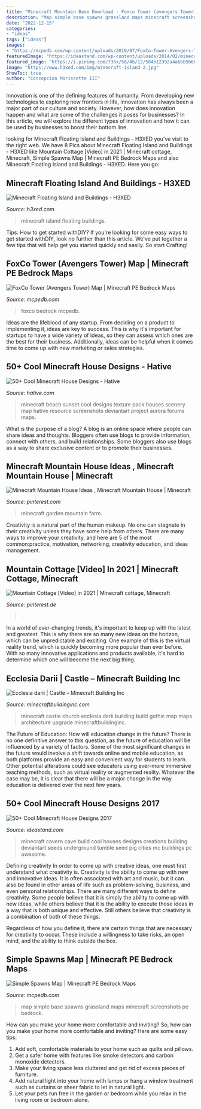 ```yaml
---
title: "Minecraft Mountain Base Download : Foxco Tower (avengers Tower) Map"
description: "Map simple base spawns grassland maps minecraft screenshots pe bedrock"
date: "2022-12-15"
categories:
- "ideas"
tags: ["ideas"]
images:
- "https://mcpedb.com/wp-content/uploads/2019/07/FoxCo-Tower-Avengers-Tower-Map3-766x427.jpg"
featuredImage: "https://ideastand.com/wp-content/uploads/2014/02/minecraft-houses/minecraft-cavern-city-49.jpg"
featured_image: "https://i.pinimg.com/736x/58/4b/12/584b12392a4abbb5b662ff5173053637.jpg"
image: "https://www.h3xed.com/img/minecraft-island-2.jpg"
ShowToc: true
author: "Concepcion Morissette III"
---
```



Innovation is one of the defining features of humanity. From developing new technologies to exploring new frontiers in life, innovation has always been a major part of our culture and society. However, how does innovation happen and what are some of the challenges it poses for businesses? In this article, we will explore the different types of innovation and how it can be used by businesses to boost their bottom line.

	

		
looking for Minecraft Floating Island and Buildings - H3XED you've visit to the right web. We have 8 Pics about Minecraft Floating Island and Buildings - H3XED like Mountain Cottage [Video] in 2021 | Minecraft cottage, Minecraft, Simple Spawns Map | Minecraft PE Bedrock Maps and also Minecraft Floating Island and Buildings - H3XED. Here you go:
		
    
## Minecraft Floating Island And Buildings - H3XED

<img loading=lazy src="https://www.h3xed.com/img/minecraft-island-2.jpg" onerror="this.onerror=null;this.src='https://tse2.mm.bing.net/th?id=OIP.F8jJ7yKrWCjMOTsAEyyGtgHaEZ&amp;pid=15.1';" alt="Minecraft Floating Island and Buildings - H3XED">

_Source: h3xed.com_

>minecraft island floating buildings. 

	

Tips: How to get started withDIY?
If you're looking for some easy ways to get started withDIY, look no further than this article. We've put together a few tips that will help get you started quickly and easily. So start Crafting!

    
## FoxCo Tower (Avengers Tower) Map | Minecraft PE Bedrock Maps

<img loading=lazy src="https://mcpedb.com/wp-content/uploads/2019/07/FoxCo-Tower-Avengers-Tower-Map3-766x427.jpg" onerror="this.onerror=null;this.src='https://tse4.mm.bing.net/th?id=OIP.t-knrYy0pIMeJGM5HTGZnAHaEI&amp;pid=15.1';" alt="FoxCo Tower (Avengers Tower) Map | Minecraft PE Bedrock Maps">

_Source: mcpedb.com_

>foxco bedrock mcpedb. 

	

Ideas are the lifeblood of any startup. From deciding on a product to implementing it, ideas are key to success. This is why it's important for startups to have a wide variety of ideas, so they can assess which ones are the best for their business. Additionally, ideas can be helpful when it comes time to come up with new marketing or sales strategies.

    
## 50+ Cool Minecraft House Designs - Hative

<img loading=lazy src="https://hative.com/wp-content/uploads/2014/02/minecraft-houses/minecraft-beach-sunset-36.jpg" onerror="this.onerror=null;this.src='https://tse2.mm.bing.net/th?id=OIP.980uUvxUvjgFYrMcsDPMtwHaD8&amp;pid=15.1';" alt="50+ Cool Minecraft House Designs - Hative">

_Source: hative.com_

>minecraft beach sunset cool designs texture pack houses scenery map hative resource screenshots deviantart project aurora forums maps. 

	

What is the purpose of a blog?
A blog is an online space where people can share ideas and thoughts. Bloggers often use blogs to provide information, connect with others, and build relationships. Some bloggers also use blogs as a way to share exclusive content or to promote their businesses.

    
## Minecraft Mountain House Ideas , Minecraft Mountain House | Minecraft

<img loading=lazy src="https://i.pinimg.com/736x/98/a8/eb/98a8eb2e7d1533d0b42ee303642d945b.jpg" onerror="this.onerror=null;this.src='https://tse4.mm.bing.net/th?id=OIP.y0yKKBLOimE9aiCsH4Y0zAHaEJ&amp;pid=15.1';" alt="Minecraft Mountain House Ideas , Minecraft Mountain House | Minecraft">

_Source: pinterest.com_

>minecraft garden mountain farm. 

	

Creativity is a natural part of the human makeup. No one can stagnate in their creativity unless they have some help from others. There are many ways to improve your creativity, and here are 5 of the most common:practice, motivation, networking, creativity education, and ideas management.

    
## Mountain Cottage [Video] In 2021 | Minecraft Cottage, Minecraft

<img loading=lazy src="https://i.pinimg.com/736x/58/4b/12/584b12392a4abbb5b662ff5173053637.jpg" onerror="this.onerror=null;this.src='https://tse4.mm.bing.net/th?id=OIP.43zmW_1R8NsqX1Nlpcej_wHaNK&amp;pid=15.1';" alt="Mountain Cottage [Video] in 2021 | Minecraft cottage, Minecraft">

_Source: pinterest.de_

>. 

	

In a world of ever-changing trends, it's important to keep up with the latest and greatest. This is why there are so many new ideas on the horizon, which can be unpredictable and exciting. One example of this is the virtual reality trend, which is quickly becoming more popular than ever before. With so many innovative applications and products available, it's hard to determine which one will become the next big thing.

    
## Ecclesia Darii | Castle – Minecraft Building Inc

<img loading=lazy src="http://minecraftbuildinginc.com/wp-content/uploads/2013/10/Ecclesia-darii-Minecraft-castle-ideas-6.jpg" onerror="this.onerror=null;this.src='https://tse3.mm.bing.net/th?id=OIP.yxNsb3f5EQpjuTtvGoTzSgHaEK&amp;pid=15.1';" alt="Ecclesia darii | Castle – Minecraft Building Inc">

_Source: minecraftbuildinginc.com_

>minecraft castle church ecclesia darii building build gothic map maps architecture upgrade minecraftbuildinginc. 

	

The Future of Education: How will education change in the future?
There is no one definitive answer to this question, as the future of education will be influenced by a variety of factors. Some of the most significant changes in the future would involve a shift towards online and mobile education, as both platforms provide an easy and convenient way for students to learn. Other potential alterations could see educators using ever-more immersive teaching methods, such as virtual reality or augmented reality. Whatever the case may be, it is clear that there will be a major change in the way education is delivered over the next few years.

    
## 50+ Cool Minecraft House Designs 2017

<img loading=lazy src="https://ideastand.com/wp-content/uploads/2014/02/minecraft-houses/minecraft-cavern-city-49.jpg" onerror="this.onerror=null;this.src='https://tse3.mm.bing.net/th?id=OIP._Fw1OEMbmYyrqDrp1dI0mAHaEo&amp;pid=15.1';" alt="50+ Cool Minecraft House Designs 2017">

_Source: ideastand.com_

>minecraft cavern cave build cool houses designs creations building deviantart seeds underground tumble seed pig cities mc buildings pc awesome. 

	

Defining creativity
In order to come up with creative ideas, one must first understand what creativity is. Creativity is the ability to come up with new and innovative ideas. It is often associated with art and music, but it can also be found in other areas of life such as problem-solving, business, and even personal relationships.
There are many different ways to define creativity. Some people believe that it is simply the ability to come up with new ideas, while others believe that it is the ability to execute those ideas in a way that is both unique and effective. Still others believe that creativity is a combination of both of these things.

Regardless of how you define it, there are certain things that are necessary for creativity to occur. These include a willingness to take risks, an open mind, and the ability to think outside the box.

    
## Simple Spawns Map | Minecraft PE Bedrock Maps

<img loading=lazy src="https://mcpedb.com/wp-content/uploads/2020/06/Simple-Spawns-Map3-1024x576.png" onerror="this.onerror=null;this.src='https://tse1.mm.bing.net/th?id=OIP.IewLXBIRDRmzIyVd4W6crQHaEK&amp;pid=15.1';" alt="Simple Spawns Map | Minecraft PE Bedrock Maps">

_Source: mcpedb.com_

>map simple base spawns grassland maps minecraft screenshots pe bedrock. 

	

How can you make your home more comfortable and inviting?
So, how can you make your home more comfortable and inviting? Here are some easy tips: 
1. Add soft, comfortable materials to your home such as quilts and pillows. 
2. Get a safer home with features like smoke detectors and carbon monoxide detectors. 
3. Make your living space less cluttered and get rid of excess pieces of furniture. 
4. Add natural light into your home with lamps or hang a window treatment such as curtains or sheer fabric to let in natural light. 
5. Let your pets run free in the garden or bedroom while you relax in the living room or bedroom alone.

